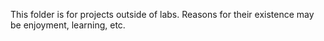 This folder is for projects outside of labs. Reasons for their existence may be enjoyment, learning, etc.
